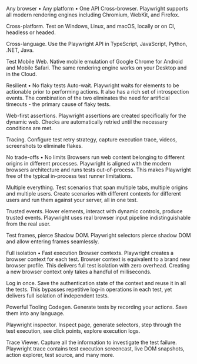 Any browser • Any platform • One API
Cross-browser. Playwright supports all modern rendering engines including Chromium, WebKit, and Firefox.

Cross-platform. Test on Windows, Linux, and macOS, locally or on CI, headless or headed.

Cross-language. Use the Playwright API in TypeScript, JavaScript, Python, .NET, Java.

Test Mobile Web. Native mobile emulation of Google Chrome for Android and Mobile Safari. The same rendering engine works on your Desktop and in the Cloud.

Resilient • No flaky tests
Auto-wait. Playwright waits for elements to be actionable prior to performing actions. It also has a rich set of introspection events. The combination of the two eliminates the need for artificial timeouts - the primary cause of flaky tests.

Web-first assertions. Playwright assertions are created specifically for the dynamic web. Checks are automatically retried until the necessary conditions are met.

Tracing. Configure test retry strategy, capture execution trace, videos, screenshots to eliminate flakes.

No trade-offs • No limits
Browsers run web content belonging to different origins in different processes. Playwright is aligned with the modern browsers architecture and runs tests out-of-process. This makes Playwright free of the typical in-process test runner limitations.

Multiple everything. Test scenarios that span multiple tabs, multiple origins and multiple users. Create scenarios with different contexts for different users and run them against your server, all in one test.

Trusted events. Hover elements, interact with dynamic controls, produce trusted events. Playwright uses real browser input pipeline indistinguishable from the real user.

Test frames, pierce Shadow DOM. Playwright selectors pierce shadow DOM and allow entering frames seamlessly.

Full isolation • Fast execution
Browser contexts. Playwright creates a browser context for each test. Browser context is equivalent to a brand new browser profile. This delivers full test isolation with zero overhead. Creating a new browser context only takes a handful of milliseconds.

Log in once. Save the authentication state of the context and reuse it in all the tests. This bypasses repetitive log-in operations in each test, yet delivers full isolation of independent tests.

Powerful Tooling
Codegen. Generate tests by recording your actions. Save them into any language.

Playwright inspector. Inspect page, generate selectors, step through the test execution, see click points, explore execution logs.

Trace Viewer. Capture all the information to investigate the test failure. Playwright trace contains test execution screencast, live DOM snapshots, action explorer, test source, and many more.